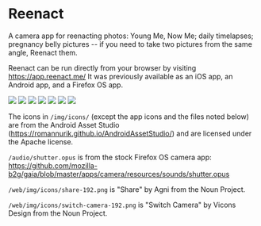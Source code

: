 Reenact
=======

A camera app for reenacting photos: Young Me, Now Me; daily timelapses; pregnancy belly pictures -- if you need to take two pictures from the same angle, Reenact them.

Reenact can be run directly from your browser by visiting https://app.reenact.me/ It was previously available as an iOS app, an Android app, and a Firefox OS app.

![](screenshots/web/intro.png)
![](screenshots/web/pick.png)
![](screenshots/web/gallery.png)
![](screenshots/web/capture-init.png)
![](screenshots/web/capture.png)
![](screenshots/web/confirm.png)
![](screenshots/web/share.png)

The icons in `/img/icons/` (except the app icons and the files noted below) are from the Android Asset Studio (https://romannurik.github.io/AndroidAssetStudio/) and are licensed under the Apache license.

`/audio/shutter.opus` is from the stock Firefox OS camera app: https://github.com/mozilla-b2g/gaia/blob/master/apps/camera/resources/sounds/shutter.opus

`/web/img/icons/share-192.png` is "Share" by Agni from the Noun Project.

`/web/img/icons/switch-camera-192.png` is "Switch Camera" by Vicons Design from the Noun Project.